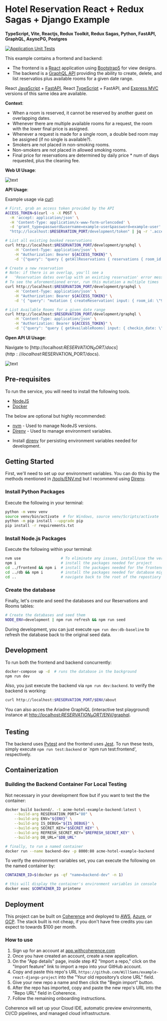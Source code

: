 # Hotel Reservation React + Redux Sagas + Django Example

**TypeScript, Vite, Reactjs, Redux Toolkit, Redux Sagas, Python, FastAPI, GraphQL, AsyncPG, Postgres**

[![Application Unit Tests](https://github.com/WillSams/example-react-django-project/actions/workflows/pr-validate.yml/badge.svg)](https://github.com/WillSams/example-react-django-project/actions/workflows/pr-validate.yml)

This example contains a frontend and backend:

- The frontend is a [React](https://react.dev) application using [Bootstrap5](https://getbootstrap.com/docs/5.0/getting-started/introduction/) for view designs.
- The backend is a [GraphQL API](https://graphql.org) providing the ability to create, delete, and list reservatios plus available rooms for a given date range.

React [JavaScript](https://github.com/WillSams/example-js-react-with-python) + [FastAPI](), React [TypeScript](https://github.com/WillSams/example-js-react-with-python) + FastAPI, and [Express MVC](https://github.com/WillSams/example-mvc-expressjs-with-python) versions of this same idea are available.

**Context**:

* When a room is reserved, it cannot be reserved by another guest on overlapping dates.
* Whenever there are multiple available rooms for a request, the room with the lower final price is assigned.
* Whenever a request is made for a single room, a double bed room may be assigned (if no single is available?).
* Smokers are not placed in non-smoking rooms.
* Non-smokers are not placed in allowed smoking rooms.
* Final price for reservations are determined by daily price * num of days requested, plus the cleaning fee.

**Web UI Usage**:

![text](images/home-example.png)

**API Usage**:

Example usage via [curl](https://curl.se/download.html):

```bash
# First, grab an access token provided by the API
ACCESS_TOKEN=$(curl -s -X POST \
  -H 'accept: application/json' \
  -H 'Content-Type: application/x-www-form-urlencoded' \
  -d 'grant_type=password&username=example-user&password=example-user' \
  "http://localhost:$RESERVATION_PORT/development/token" | jq -r '.access_token')

# List all existing booked reservations
curl http://localhost:$RESERVATION_PORT/development/graphql \
    -H 'Content-Type: application/json' \
    -H "Authorization: Bearer ${ACCESS_TOKEN}" \
    -d '{"query": "query { getAllReservations { reservations { room_id checkin_date checkout_date  } } }"}'

# Create a new reservation
# Note: if there is an overlap, you'll see a 
#   'Reservation dates overlap with an existing reservation' error message
# To see the aforementioned error, run this mutation a multiple times
curl http://localhost:$RESERVATION_PORT/development/graphql \
    -H 'Content-Type: application/json' \
    -H "Authorization: Bearer ${ACCESS_TOKEN}" \
    -d '{ "query": "mutation { createReservation( input: { room_id: \"91754a14-4885-4200-a052-e4042431ffb8\", checkin_date: \"2023-12-31\", checkout_date: \"2024-01-02\"  }) { success errors reservation { id room_id checkin_date checkout_date total_charge } } }" }'

# List Available Rooms for a given date range
curl http://localhost:$RESERVATION_PORT/development/graphql \
    -H 'Content-Type: application/json' \
    -H "Authorization: Bearer ${ACCESS_TOKEN}" \
    -d '{"query": "query { getAvailableRooms( input: { checkin_date: \"2023-12-31\", checkout_date: \"2024-01-02\" }) { success errors rooms { id num_beds allow_smoking daily_rate cleaning_fee } } }" }'
```

**Open API UI Usage**:

Navigate to [http://localhost:$RESERVATION_PORT/docs](http://localhost:$RESERVATION_PORT/docs).

![text](./frontend/public/img/openapi_example.png)

## Pre-requisites

To run the service, you will need to install the following tools.

* [NodeJS](https://nodejs.org/en/)
* [Docker](https://www.docker.com/)

The below are optional but highly recommended:

* [nvm](https://github.com/nvm-sh/nvm) - Used to manage NodeJS versions.
* [Direnv](https://direnv.net/) - Used to manage environment variables.
- Install [direnv](https://direnv.net) for persisting environment variables needed for development.

## Getting Started

First, we'll need to set up our environment variables.  You can do this by the methods mentioned in [/tools/ENV.md](./tools/ENV.md) but I recommend using [Direnv](https://direnv.net/).

### Install Python Packages

Execute the following in your terminal:

```bash
python -m venv venv
source venv/bin/activate  # for Windows, source venv/Scripts/activate
python -m pip install --upgrade pip
pip install -r requirements.txt
```

### Install Node.js Packages

Execute the following within your terminal:

```bash
nvm use                  # To eliminate any issues, install/use the version listed in .nvmrc. 
npm i                    # install the packages needed for project
cd ../frontend && npm i  # install the packages needed for the frontend
cd ../db && npm i        # install the packages needed for database migrations
cd ..                    # navigate back to the root of the repostiory
```

### Create the database

Finally, let's create and seed the databases and our Reservations and Rooms tables:

```bash
# Create the databases and seed them
NODE_ENV=development | npm run refresh && npm run seed
```

During development, you can just execute `npm run dev:db-baseline` to refresh the database back to the original seed data.

## Development

To run both the frontend and backend concurrently:

```bash
docker-compose up -d  # runs the database in the background
npm run dev
```

Also, you just execute the backend via `npm run dev:backend`.  to verify the backend is working:

```bash
curl http://localhost:$RESERVATION_PORT/$ENV/about
```

You can also acces the Ariadne GraphiQL (interactive test playground) instance at [http://localhost:$RESERVATION_PORT/$ENV/graphql](http://localhost:$PLAYGROUND_PORT/$ENV/graphql).  

## Testing

The backend uses [Pytest](https://docs.pytest.org) and the frontend uses [Jest](https://jestjs.io/).  To run these tests, simply execute `npm run test:backend` or `npm run test:frontend', respectively.

## Containerization

### Building the Backend Container For Local Testing

Not necessary in your development flow but if you want to test the the container:

```bash
docker build backend/. -t acme-hotel-example-backend:latest \
    --build-arg RESERVATION_PORT="80" \
    --build-arg ENV="${ENV}" \
    --build-arg IS_DEBUG="${IS_DEBUG}" \
    --build-arg SECRET_KEY="$SECRET_KEY" \
    --build-arg REFRESH_SECRET_KEY="$REFRESH_SECRET_KEY" \
    --build-arg DB_URL="$DB_URL"

# finally, to run a named container
docker run --name backend-dev -p 8000:80 acme-hotel-example-backend
```

To verify the environment variables set, you can execute the following on the named container by:

```bash
CONTAINER_ID=$(docker ps -qf "name=backend-dev" -n 1)

# this will display the container's environment variables in console
docker exec $CONTAINER_ID printenv   
```

## Deployment

This project can be built on [Coherence](withcoherence.com) and deployed to [AWS](), [Azure](), or [GCP]().  The stack built is not cheap, if you don't have free credits you can expect to towards $100 per month.

### How to use

1. Sign up for an account at [app.withcoherence.com](https://app.withcoherence.com/)
2. Once you have created an account, create a new application.
3. On the "App details" page, inside step #2 "Import a repo," click on the "Import feature" link to import a repo into your GitHub account.
4. Copy and paste this repo's URL `https://github.com/WillSams/example-react-django-project` into the "Your old repository’s clone URL" field.
5. Give your new repo a name and then click the "Begin import" button.
6. After the repo has imported, copy and paste the new repo's URL into the "Repo URL" field in Coherence.
7. Follow the remaining onboarding instructions.

Coherence will set up your Cloud IDE, automatic preview environments, CI/CD pipelines, and managed cloud infrastructure.
